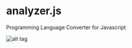 analyzer.js
===========

Programming Language Converter for Javascript

![alt tag](http://i.imgur.com/fcwJueC.png)

